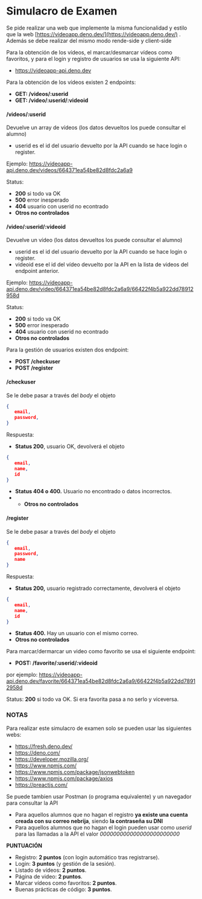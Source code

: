 # Simulacro de Examen

Se pide realizar una web que implemente la misma funcionalidad y estilo que la web [https://videoapp.deno.dev/](https://videoapp.deno.dev/) . Además se debe realizar del mismo modo rende-side y client-side

Para la obtención de los vídeos, el marcar/desmarcar vídeos como favoritos, y para el login y registro de usuarios se usa la siguiente API:
- https://videoapp-api.deno.dev

Para la obtención de los vídeos existen 2 endpoints:

 - **GET: /videos/:userid**   
 - **GET: /video/:userid/:videoid**

####  /videos/:userid  

Devuelve un array de vídeos (los datos devueltos los puede consultar el alumno)

 - userid es el id del usuario devuelto por la API cuando se hace login o register.

Ejemplo: https://videoapp-api.deno.dev/videos/664371ea54be82d8fdc2a6a9

Status: 

 - **200** si todo va OK
 - **500** error inesperado
 - **404** usuario con userid no econtrado
 - **Otros no controlados** 


 ####  /video/:userid/:videoid  

Devuelve un vídeo (los datos devueltos los puede consultar el alumno)

 - userid es el id del usuario devuelto por la API cuando se hace login o register.
 - videoid ese el id del vídeo devuelto por la API en la lista de videos del endpoint anterior.

Ejemplo: https://videoapp-api.deno.dev/video/664371ea54be82d8fdc2a6a9/66422f4b5a922dd78912958d

Status: 

 - **200** si todo va OK
 - **500** error inesperado
 - **404** usuario con userid no econtrado
 - **Otros no controlados**
 
 Para la gestión de usuarios existen dos endpoint: 
 - **POST /checkuser**
 - **POST /register**

 #### /checkuser
 Se le debe pasar a través del *body* el objeto
 ```json
 { 
    email,
    password,
 }
 ```
 Respuesta:
 - **Status 200**, usuario OK, devolverá el objeto  
 ```json
 { 
    email,
    name,
    id
 }
 ```   
 - **Status 404 o 400.** Usuario no encontrado o datos incorrectos.
 -  - **Otros no controlados**
 
 #### /register
 Se le debe pasar a través del *body* el objeto
 ```json
 { 
    email,
    password,
    name
 }
 ```
 Respuesta:
 - **Status 200,** usuario registrado correctamente, devolverá el objeto  
 ```json
 { 
    email,
    name,
    id
 }
 ```   
 - **Status 400.** Hay un usuario con el mismo correo.
 - **Otros no controlados**
 
 Para marcar/dermarcar un video como favorito se usa el siguiente endpoint:

  - **POST: /favorite/:userid/:videoid**

  por ejemplo: https://videoapp-api.deno.dev/favorite/664371ea54be82d8fdc2a6a9/66422f4b5a922dd78912958d

  Status: **200** si todo va OK. Si era favorita pasa a no serlo y viceversa.


### NOTAS
Para realizar este simulacro de examen solo se pueden usar las siguientes webs:

 - https://fresh.deno.dev/
 - https://deno.com/
 - https://developer.mozilla.org/
 - https://www.npmjs.com/
 - https://www.npmjs.com/package/jsonwebtoken
 - https://www.npmjs.com/package/axios
 - https://preactjs.com/

Se puede tambien usar Postman (o programa equivalente) y un navegador para consultar la API

 - Para aquellos alumnos que no hagan el registro **ya existe una cuenta creada con su correo nebrija**, siendo **la contraseña su DNI**
 - Para aquellos alumnos que no hagan el login pueden usar como *userid* para las llamadas a la API el valor *000000000000000000000000*

**PUNTUACIÓN**

 - Registro: **2 puntos** (con login automático tras registrarse).
 - Login: **3 puntos** (y gestión de la sesión).
 - Listado de vídeos: **2 puntos**.
 - Página de video: **2 puntos**.
 - Marcar vídeos como favoritos: **2 puntos**.
 - Buenas prácticas de código: **3 puntos**.
